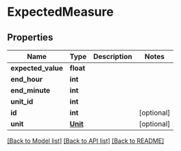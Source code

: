 # ExpectedMeasure


## Properties
Name | Type | Description | Notes
------------ | ------------- | ------------- | -------------
**expected_value** | **float** |  | 
**end_hour** | **int** |  | 
**end_minute** | **int** |  | 
**unit_id** | **int** |  | 
**id** | **int** |  | [optional] 
**unit** | [**Unit**](Unit.md) |  | [optional] 

[[Back to Model list]](../README.md#documentation-for-models) [[Back to API list]](../README.md#documentation-for-api-endpoints) [[Back to README]](../README.md)


